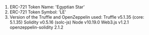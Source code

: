 1) ERC-721 Token Name: 'Egyptian Star'
2) ERC-721 Token Symbol: 'LE'
3) Version of the Truffle and OpenZeppelin used:
    Truffle v5.1.35 (core: 5.1.35)
    Solidity v0.5.16 (solc-js)
    Node v10.19.0
    Web3.js v1.2.1
    openzeppelin-solidity 2.1.2
